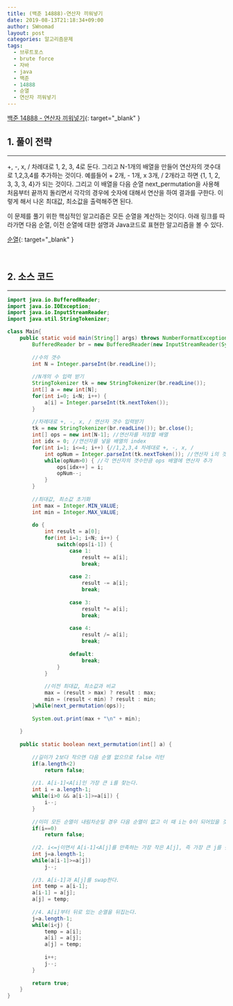 ```yaml
---
title: (백준 14888)-연산자 끼워넣기
date: 2019-08-13T21:18:34+09:00
author: SWnomad
layout: post
categories: 알고리즘문제
tags:
  - 브루트포스
  - brute force
  - 자바
  - java
  - 백준
  - 14888
  - 순열
  - 연산자 끼워넣기
---
```


[백준 14888 - 연산자 끼워넣기](https://www.acmicpc.net/problem/14888){: target="_blank" }

## 1. 풀이 전략
* * *

\+, \-, x, / 차례대로 1, 2, 3, 4로 둔다. 그리고 N-1개의 배열을 만들어 연산자의 갯수대로 1,2,3,4를 추가하는 것이다. 예를들어 \+ 2개, \- 1개, x 3개, / 2개라고 하면 {1, 1, 2, 3, 3, 3, 4}가 되는 것이다. 그리고 이 배열을 다음 순열 next_permutation을 사용해 처음부터 끝까지 돌리면서 각각의 경우에 숫자에 대해서 연산을 하여 결과를 구한다. 이렇게 해서 나온 최대값, 최소값을 출력해주면 된다.

이 문제를 풀기 위한 핵심적인 알고리즘은 모든 순열을 계산하는 것이다. 아래 링크를 따라가면 다음 순열, 이전 순열에 대한 설명과 Java코드로 표현한 알고리즘을 볼 수 있다.

[순열](https://swnomad.github.io/2019/08/11/permutation/){: target="_blank" }

<br>

## 2. 소스 코드
* * *

~~~ java
import java.io.BufferedReader;
import java.io.IOException;
import java.io.InputStreamReader;
import java.util.StringTokenizer;

class Main{
	public static void main(String[] args) throws NumberFormatException, IOException {
		BufferedReader br = new BufferedReader(new InputStreamReader(System.in));
		
		//수의 갯수
		int N = Integer.parseInt(br.readLine());
		
		//N개의 수 입력 받기
		StringTokenizer tk = new StringTokenizer(br.readLine());
		int[] a = new int[N];
		for(int i=0; i<N; i++) {
			a[i] = Integer.parseInt(tk.nextToken());
		}
		
		//차례대로 +, -, x, / 연산자 갯수 입력받기
		tk = new StringTokenizer(br.readLine()); br.close();
		int[] ops = new int[N-1]; //연산자를 저장할 배열
		int idx = 0; //연산자를 넣을 배열의 index
		for(int i=1; i<=4; i++) {//1,2,3,4 차례대로 +, -, x, /
			int opNum = Integer.parseInt(tk.nextToken()); //연산자 i의 갯수
			while(opNum>0) { //각 연산자의 갯수만큼 ops 배열에 연산자 추가
				ops[idx++] = i;
				opNum--;
			}
		}
		
		//최대값, 최소값 초기화
		int max = Integer.MIN_VALUE;
		int min = Integer.MAX_VALUE;
		
		do {
			int result = a[0];
			for(int i=1; i<N; i++) {
				switch(ops[i-1]) {
					case 1:
						result += a[i];
						break;
					
					case 2:
						result -= a[i];
						break;
					
					case 3:
						result *= a[i];
						break;
					
					case 4:
						result /= a[i];
						break;
						
					default:
						break;
				}
			}
			
			//이전 최대값, 최소값과 비교
			max = (result > max) ? result : max;
			min = (result < min) ? result : min;
		}while(next_permutation(ops));
		
		System.out.print(max + "\n" + min);
		
	}
	
	public static boolean next_permutation(int[] a) {
		
		//길이가 2보다 작으면 다음 순열 없으므로 false 리턴
		if(a.length<2)
			return false;
		
		//1. A[i-1]<A[i]인 가장 큰 i를 찾는다.
		int i = a.length-1;
		while(i>0 && a[i-1]>=a[i]) {
			i--;
		}
		
		//이미 모든 순열이 내림차순일 경우 다음 순열이 없고 이 때 i는 0이 되어있을 것이므로 false 반환
		if(i==0)
			return false;
		
		//2. i<=j이면서 A[i-1]<A[j]를 만족하는 가장 작은 A[j], 즉 가장 큰 j를 찾는다.
		int j=a.length-1;
		while(a[i-1]>=a[j])
			j--;
		
		//3. A[i-1]과 A[j]를 swap한다.
		int temp = a[i-1];
		a[i-1] = a[j];
		a[j] = temp;
		
		//4. A[i]부터 뒤로 있는 순열을 뒤집는다.
		j=a.length-1;
		while(i<j) {
			temp = a[i];
			a[i] = a[j];
			a[j] = temp;
			
			i++;
			j--;
		}
		
		return true;
	}
}
~~~